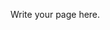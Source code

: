 <!--
.. title: About
.. slug: about
.. date: 2019-09-12 11:29:31 UTC+03:00
.. tags: 
.. category: 
.. link: 
.. description: 
.. type: text
-->

Write your page here.
